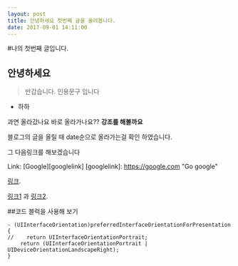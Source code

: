 ```yaml
---
layout: post
title: 안녕하세요 첫번째 글을 올려봅니다.
date: 2017-09-01 14:11:00
---
```


#나의 첫번째 글입니다.

## 안녕하세요

>반갑습니다. 인용문구 입니다

* 하하


과연 올라갔나요 바로 올라가나요??
**강조를 해볼까요**



블로그의 글을 올릴 때 date순으로 올라가는걸 확인 하였습니다.

그 다음링크를 해보겠습니다

Link: [Google][googlelink]
[googlelink]: https://google.com "Go google"


[링크](http://example.com "링크제목").

[링크1][1] 과 [링크2][2].

[1]: http://example.com/ "링크제목1"
[2]: http://example.org/ "링크제목2"

##코드 블럭을 사용해 보기

    - (UIInterfaceOrientation)preferredInterfaceOrientationForPresentation
    {
    //    return UIInterfaceOrientationPortrait;
        return (UIInterfaceOrientationPortrait | UIDeviceOrientationLandscapeRight);
    }
